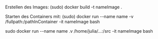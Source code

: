 Erstellen des Images:
(sudo) docker build -t nameImage .

Starten des Containers mit:
(sudo) docker run --name name -v /fullpath:/pathInContainer -it nameImage bash

sudo docker run --name name .v /home/julia/...:/src -it nameImage bash

